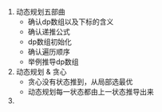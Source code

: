 1. 动态规划五部曲
   - 确认dp数组以及下标的含义
   - 确认递推公式
   - dp数组初始化
   - 确认遍历顺序
   - 举例推导dp数组
2. 动态规划 & 贪心
   - 贪心没有状态推到，从局部选最优
   - 动态规划每一状态都由上一状态推导出来
3. 
